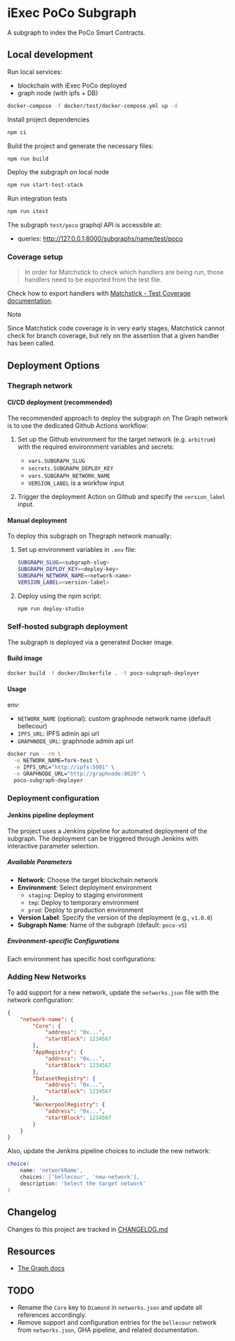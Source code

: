 # iExec PoCo Subgraph

A subgraph to index the PoCo Smart Contracts.


## Local development

Run local services:

- blockchain with iExec PoCo deployed
- graph node (with ipfs + DB)

```sh
docker-compose -f docker/test/docker-compose.yml up -d
```

Install project dependencies

```sh
npm ci
```

Build the project and generate the necessary files:

```sh
npm run build
```

Deploy the subgraph on local node

```sh
npm run start-test-stack
```

Run integration tests

```sh
npm run itest
```

The subgraph `test/poco` graphql API is accessible at:
- queries: <http://127.0.0.1:8000/subgraphs/name/test/poco>


### Coverage setup

> In order for Matchstick to check which handlers are being run, those handlers need to be exported from the test file.

Check how to export handlers with [Matchstick - Test Coverage documentation](https://thegraph.com/docs/en/subgraphs/developing/creating/unit-testing-framework/#test-coverage).

> [!NOTE]
> Since Matchstick code coverage is in very early stages, Matchstick cannot check for branch coverage, but rely on the assertion that a given handler has been called.

## Deployment Options

### Thegraph network

#### CI/CD deployment (recommended)

The recommended approach to deploy the subgraph on The Graph network is to use
the dedicated Github Actions workflow:

1. Set up the Github environment for the target network (e.g. `arbitrum`) with
the required environnment variables and secrets:
    - `vars.SUBGRAPH_SLUG`
    - `secrets.SUBGRAPH_DEPLOY_KEY`
    - `vars.SUBGRAPH_NETWORK_NAME`
    - `VERSION_LABEL` is a workfow input

2. Trigger the deployment Action on Github and specify the `version_label` input.

#### Manual deployment

To deploy this subgraph on Thegraph network manually:

1. Set up environment variables in `.env` file:

   ```bash
   SUBGRAPH_SLUG=<subgraph-slug>
   SUBGRAPH_DEPLOY_KEY=<deploy-key>
   SUBGRAPH_NETWORK_NAME=<network-name>
   VERSION_LABEL=<version-label>
   ```

2. Deploy using the npm script:

   ```bash
   npm run deploy-studio
   ```

### Self-hosted subgraph deployment

The subgraph is deployed via a generated Docker image.

#### Build image

```sh
docker build -f docker/Dockerfile . -t poco-subgraph-deployer
```

#### Usage

env:

- `NETWORK_NAME` (optional): custom graphnode network name (default bellecour)
- `IPFS_URL`: IPFS admin api url
- `GRAPHNODE_URL`: graphnode admin api url

```sh
docker run --rm \
  -e NETWORK_NAME=fork-test \
  -e IPFS_URL="http://ipfs:5001" \
  -e GRAPHNODE_URL="http://graphnode:8020" \
  poco-subgraph-deployer
```

### Deployment configuration

#### Jenkins pipeline deployment

The project uses a Jenkins pipeline for automated deployment of the subgraph. The deployment can be triggered through Jenkins with interactive parameter selection.

##### Available Parameters

- **Network**: Choose the target blockchain network
- **Environment**: Select deployment environment
  - `staging`: Deploy to staging environment
  - `tmp`: Deploy to temporary environment
  - `prod`: Deploy to production environment
- **Version Label**: Specify the version of the deployment (e.g., `v1.0.0`)
- **Subgraph Name**: Name of the subgraph (default: `poco-v5`)

##### Environment-specific Configurations

Each environment has specific host configurations:

### Adding New Networks

To add support for a new network, update the `networks.json` file with the network configuration:

```json
{
    "network-name": {
        "Core": {
            "address": "0x...",
            "startBlock": 1234567
        },
        "AppRegistry": {
            "address": "0x...",
            "startBlock": 1234567
        },
        "DatasetRegistry": {
            "address": "0x...",
            "startBlock": 1234567
        },
        "WorkerpoolRegistry": {
            "address": "0x...",
            "startBlock": 1234567
        }
    }
}
```

Also, update the Jenkins pipeline choices to include the new network:

```groovy
choice(
    name: 'networkName',
    choices: ['bellecour', 'new-network'],
    description: 'Select the target network'
)
```

## Changelog

Changes to this project are tracked in [CHANGELOG.md](./CHANGELOG.md)

## Resources

- [The Graph docs](https://thegraph.com/docs/en/)

## TODO

- Rename the `Core` key to `Diamond` in `networks.json` and update all references accordingly.
- Remove support and configuration entries for the `bellecour` network from `networks.json`, GHA pipeline, and related documentation.
